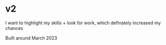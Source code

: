# v2


I want to highlight my skills + look for work, which definately increased my chances

Built around March 2023